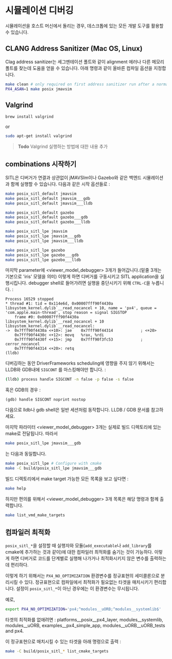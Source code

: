 # 시뮬레이션 디버깅

시뮬레이션을 호스트 머신에서 돌리는 경우, 데스크톱에 있는 모든 개발 도구를 활용할 수 있습니다.

## CLANG Address Sanitizer (Mac OS, Linux)

Clag address sanitizer는 세그멘테이션 폴트와 같이 alignment 에러나 다른 메모리 폴트를 찾는데 도움을 얻을 수 있습니다. 아래 명령과 같이 올바른 컴파일 옵션을 지정합니다.

```sh
make clean # only required on first address sanitizer run after a normal build
PX4_ASAN=1 make posix jmavsim
```

## Valgrind

```sh
brew install valgrind
```

or

```sh
sudo apt-get install valgrind
```

> **Todo** Valgrind 실행하는 방법에 대한 내용 추가

## combinations 시작하기

SITL은 디버거가 연결과 상관없이 jMAVSIm이나 Gazebo와 같은 백엔드 시뮬레이션과 함께 실행할 수 있습니다. 다음과 같은 시작 옵션들로 :

```sh
make posix_sitl_default jmavsim
make posix_sitl_default jmavsim___gdb
make posix_sitl_default jmavsim___lldb

make posix_sitl_default gazebo
make posix_sitl_default gazebo___gdb
make posix_sitl_default gazebo___lldb

make posix_sitl_lpe jmavsim
make posix_sitl_lpe jmavsim___gdb
make posix_sitl_lpe jmavsim___lldb

make posix_sitl_lpe gazebo
make posix_sitl_lpe gazebo___gdb
make posix_sitl_lpe gazebo___lldb
```

마지막 parameter에 &lt;viewer\_model\_debugger&gt; 3개가 들어갑니다.(밑줄 3개는 기본으로 &#39;iris&#39; 모델을 의미)
이렇게 하면 디버거를 구동시키고 SITL application을 실행시킵니다. debugger shell로 들어가려면 실행을 중단시키기 위해 ```CTRL-C```을 누릅니다. :

```gdb
Process 16529 stopped
* thread #1: tid = 0x114e6d, 0x00007fff90f4430a libsystem_kernel.dylib`__read_nocancel + 10, name = 'px4', queue = 'com.apple.main-thread', stop reason = signal SIGSTOP
    frame #0: 0x00007fff90f4430a libsystem_kernel.dylib`__read_nocancel + 10
libsystem_kernel.dylib`__read_nocancel:
->  0x7fff90f4430a <+10>: jae    0x7fff90f44314            ; <+20>
    0x7fff90f4430c <+12>: movq   %rax, %rdi
    0x7fff90f4430f <+15>: jmp    0x7fff90f3fc53            ; cerror_nocancel
    0x7fff90f44314 <+20>: retq
(lldb)
```

디버깅하는 동안 DriverFrameworks scheduling에 영향을 주지 않기 위해서는 LLDB와 GDB내에 ```SIGCONT``` 를 마스킹해야만 합니다. :

```bash
(lldb) process handle SIGCONT -n false -p false -s false
```

혹은 GDB의 경우 :

```
(gdb) handle SIGCONT noprint nostop
```

다음으로 lldb나 gdb shell은 일반 세션처럼 동작합니다. LLDB / GDB 문서를 참고하세요.

마지막 파라미터 &lt;viewer\_model\_debugger&gt; 3개는 실제로 빌드 디렉토리에 있는 make로 전달됩니다. 따라서

```sh
make posix_sitl_lpe jmavsim___gdb
```

는 다음과 동일합니다.

```sh
make posix_sitl_lpe	# Configure with cmake
make -C build/posix_sitl_lpe jmavsim___gdb
```

빌드 디렉토리에서 make target 가능한 모든 목록을 보고 싶다면 :

```sh
make help
```

하지만 편의를 위해서  &lt;viewer\_model\_debugger&gt; 3개 목록은 해당 명령과 함께 출력합니다.

```sh
make list_vmd_make_targets
```

## 컴파일러 최적화

`posix_sitl_*`을 설정할 때 실행자와 모듈(`add_executable`나 `add_library`를 cmake에 추가하는 것과 같이)에 대한 컴파일러 최적화를 숨기는 것이 가능하다. 이렇게 하면 디버거로 코드를 단계별로 실행해 나가거나 최적화시키지 않은 변수를 출력하는데 편리하다.

이렇게 하기 위해서는 `PX4_NO_OPTIMIZATION` 환경변수를 정규표현의 세미콜론으로 분리시킬 수 있다. 정규표현으로 컴파일에서 최적화가 필요없는 타겟을 매치시키기 편리합니다. 설정이 `posix_sitl_*`이 아닌 경우에는 이 환경변수는 무시됩니다.

예로,

```sh
export PX4_NO_OPTIMIZATION='px4;^modules__uORB;^modules__systemlib$'
```

타겟의 최적화를 없애려면 : platforms\_\_posix\_\_px4\_layer, modules\_\_systemlib, modules\_\_uORB, examples\_\_px4\_simple\_app, modules\_\_uORB\_\_uORB\_tests and px4.

이 정규표현으로 매치시킬 수 있는 타겟을 아래 명령으로 출력 :

```sh
make -C build/posix_sitl_* list_cmake_targets
```
